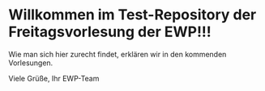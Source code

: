 # Willkommen im Test-Repository der Freitagsvorlesung der EWP!!!

Wie man sich hier zurecht findet, erklären wir in den kommenden Vorlesungen.

Viele Grüße, Ihr EWP-Team
